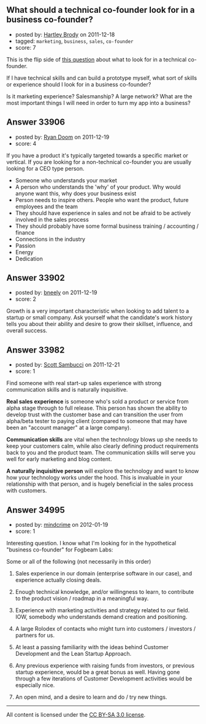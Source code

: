 ## What should a technical co-founder look for in a business co-founder?

- posted by: [Hartley Brody](https://stackexchange.com/users/-1/8362-hartley-brody) on 2011-12-18
- tagged: `marketing`, `business`, `sales`, `co-founder`
- score: 7

This is the flip side of [this question][1] about what to look for in a technical co-founder. 

If I have technical skills and can build a prototype myself, what sort of skills or experience should I look for in a business co-founder? 

Is it marketing experience? Salesmanship? A large network? What are the most important things I will need in order to turn my app into a business?

  [1]: http://answers.onstartups.com/questions/6349/what-skills-to-look-for-in-a-technical-cofounder/


## Answer 33906

- posted by: [Ryan Doom](https://stackexchange.com/users/-1/5655-ryan-doom) on 2011-12-19
- score: 4

If you have a product it's typically targeted towards a specific market or vertical. If you are looking for a non-technical co-founder you are usually looking for a CEO type person.

 - Someone who understands your market
 - A person who understands the 'why' of your product. Why would anyone want this, why does your business exist
 - Person needs to inspire others. People who want the product, future employees and the team
 - They should have experience in sales and not be afraid to be actively involved in the sales process
 - They should probably have some formal business training / accounting / finance
 - Connections in the industry
 - Passion
 - Energy
 - Dedication


## Answer 33902

- posted by: [bneely](https://stackexchange.com/users/-1/14957-bneely) on 2011-12-19
- score: 2

Growth is a very important characteristic when looking to add talent to a startup or small company. Ask yourself what the candidate's work history tells you about their ability and desire to grow their skillset, influence, and overall success.


## Answer 33982

- posted by: [Scott Sambucci](https://stackexchange.com/users/-1/15146-scott-sambucci) on 2011-12-21
- score: 1

Find someone with real start-up sales experience with strong communication skills and is naturally inquisitive.

**Real sales experience** is someone who's sold a product or service from alpha stage through to full release.  This person has shown the ability to develop trust with the customer base and can transition the user from alpha/beta tester to paying client (compared to someone that may have been an "account manager" at a large company).

**Communication skills** are vital when the technology blows up she needs to keep your customers calm, while also clearly defining product requirements back to you and the product team. The communication skills will serve you well for early marketing and blog content.

**A naturally inquisitive person** will explore the technology and want to know how your technology works under the hood.  This is invaluable in your relationship with that person, and is hugely beneficial in the sales process with customers.




## Answer 34995

- posted by: [mindcrime](https://stackexchange.com/users/-1/5894-mindcrime) on 2012-01-19
- score: 1

Interesting question. I know what I'm looking for in the hypothetical "business co-founder" for Fogbeam Labs:

Some or all of the following (not necessarily in this order)

1. Sales experience in our domain (enterprise software in our case), and experience actually closing deals.

2. Enough technical knowledge, and/or willingness to learn, to contribute to the product vision / roadmap in a meaningful way.

3. Experience with marketing activities and strategy related to our field. IOW, somebody who understands demand creation and positioning.

4. A large Rolodex of contacts who might turn into customers / investors / partners for us.

5. At least a passing familiarity with the ideas behind Customer Development and the Lean Startup Approach.

6. Any previous experience with raising funds from investors, or previous startup experience, would be a great bonus as well. Having gone through a few iterations of Customer Development activities would be especially nice.

7. An open mind, and a desire to learn and do / try new things.




---

All content is licensed under the [CC BY-SA 3.0 license](https://creativecommons.org/licenses/by-sa/3.0/).

